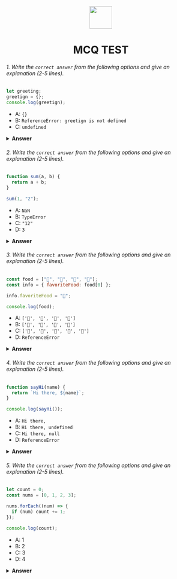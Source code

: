 <div align="center">
  <img height="60" src="https://edurev.gumlet.io/AllImages/original/ApplicationImages/CourseImages/944e5d47-8c55-4a89-91e5-22ab5f2798fc_CI.png">
  <h1>MCQ TEST</h1>
</div>

###### 1. Write the `correct answer` from the following options and give an explanation (2-5 lines).

```javascript
let greeting;
greetign = {};
console.log(greetign);
```

- A: `{}`
- B: `ReferenceError: greetign is not defined`
- C: `undefined`

<details><summary><b>Answer</b></summary>
<p>

#### Answer: B

It is declared as "greeting," but when you try to log "greetign," it will result in a ReferenceError because "greetign" is not defined. The correct variable name should be used to access the empty object, which would be "greeting" in this case.

</p>
</details>

###### 2. Write the `correct answer` from the following options and give an explanation (2-5 lines).

```javascript
function sum(a, b) {
  return a + b;
}

sum(1, "2");
```

- A: `NaN`
- B: `TypeError`
- C: `"12"`
- D: `3`

<details><summary><b>Answer</b></summary>
<p>

#### Answer: C

In the above mentioned code, the sum function takes two parameters, a and b, and attempts to add them together using the + operator.Calling sum() with a number and a string, it will treat the number 1 as a string and concatenate it with the string "2", resulting in the string "12" as the output.

</p>
</details>

###### 3. Write the `correct answer` from the following options and give an explanation (2-5 lines).

```javascript
const food = ["🍕", "🍫", "🥑", "🍔"];
const info = { favoriteFood: food[0] };

info.favoriteFood = "🍝";

console.log(food);
```

- A: `['🍕', '🍫', '🥑', '🍔']`
- B: `['🍝', '🍫', '🥑', '🍔']`
- C: `['🍝', '🍕', '🍫', '🥑', '🍔']`
- D: `ReferenceError`

<details><summary><b>Answer</b></summary>
<p>

#### Answer: A

The reason the food array remains unchanged, favoriteFood does not modify the original food array.
In JavaScript, when you assign the value of one variable to another variable, you are making a copy of the value, not creating a reference to the original variable.As a result, the food array retains its original values, and when you log it.

</p>
</details>

###### 4. Write the `correct answer` from the following options and give an explanation (2-5 lines).

```javascript
function sayHi(name) {
  return `Hi there, ${name}`;
}

console.log(sayHi());
```

- A: `Hi there,`
- B: `Hi there, undefined`
- C: `Hi there, null`
- D: `ReferenceError`

<details><summary><b>Answer</b></summary>
<p>

#### Answer: B

When you call the sayHi() function without passing any arguments, the name parameter inside the function is undefined. JavaScript will concatenate this undefined value with the string, resulting in "Hi there, undefined", which is what gets logged to the console.

</p>
</details>

###### 5. Write the `correct answer` from the following options and give an explanation (2-5 lines).

```javascript
let count = 0;
const nums = [0, 1, 2, 3];

nums.forEach((num) => {
  if (num) count += 1;
});

console.log(count);
```

- A: 1
- B: 2
- C: 3
- D: 4

<details><summary><b>Answer</b></summary>
<p>

#### Answer: C

The code uses the forEach method to iterate over each element in the nums array. Inside the iteration, it checks if the current element (num) is truthy, which means it's not equal to 0. For each truthy element (1, 2, and 3), it increments the count variable by 1. Since there are three truthy values in the nums array, the final value of the count variable is 3, and this is what gets logged to the console.

</p>
</details>
